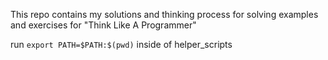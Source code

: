 This repo contains my solutions and thinking process for solving examples and exercises for "Think Like A Programmer"

run ```export PATH=$PATH:$(pwd)``` inside of helper_scripts
